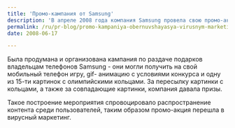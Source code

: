 ```yaml
---
title: 'Промо-кампания от Samsung'
description: 'В апреле 2008 года компания Samsung провела свою промо-акцию на Исаакиевской и Дворцовой площадях в Санкт-Петербурге. В рамках промо-акции партнера эстафеты Олимпийского огня был построен спортивный парк и организована выставка достижений и новейших продуктов компании.'
permalink: /ru/pr-blog/promo-kampaniya-obernuvshayasya-virusnym-marketingom
date: 2008-06-17

---
```


Была продумана и организована кампания по раздаче подарков владельцам телефонов Samsung - они могли получить на свой мобильный телефон игру, gif- анимацию с условиями конкурса и одну из 15-ти картинок с олимпийскими кольцами. За пересылку картинки с кольцами, а также за совпадающие картинки, компания давала призы.

Такое построение мероприятия спровоцировало распространение контента среди пользователей, таким образом промо-акция перешла в вирусный маркетинг.

<object width="425" height="344"><param name="movie" value="http://www.youtube.com/v/QaV9kgdzc4Y&hl=en"><param name="wmode" value="transparent"><embed src="http://www.youtube.com/v/QaV9kgdzc4Y&amp;hl=en" type="application/x-shockwave-flash" width="425" height="344" wmode="transparent"></embed></object>

